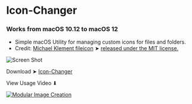 # Icon-Changer
### Works from macOS 10.12 to macOS 12

- Simple macOS Utility for managing custom icons for files and folders.
- Credit: [Michael Klement fileicon](https://github.com/mklement0/fileicon) ➤ [released under the MIT license.](https://github.com/mklement0/fileicon/blob/master/LICENSE.md)



![Screen Shot ](https://user-images.githubusercontent.com/6248794/150017955-0b428858-c314-4367-97b9-8bedf9c35eb8.png)

Download ➤ [Icon-Changer](https://github.com/chris1111/Icon-Changer/raw/Master/Icon-Changer.zip)

View Usage Video ⬇︎

[![Modular Image Creation](https://user-images.githubusercontent.com/6248794/134072536-7c46b8cc-4d8b-42f9-a28a-3c02734f1f5d.png)](https://youtu.be/f7qo5_BkKS4)
